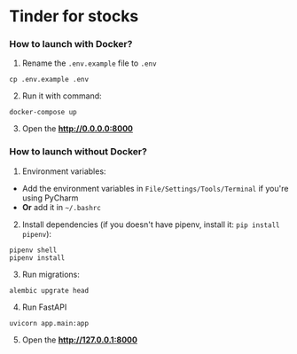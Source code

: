 # Tinder for stocks

### How to launch with Docker?
1. Rename the ```.env.example``` file to ```.env```
```
cp .env.example .env
```
2. Run it with command:
```
docker-compose up
```
3. Open the **http://0.0.0.0:8000**

### How to launch without Docker?
1. Environment variables:
* Add the environment variables in ```File/Settings/Tools/Terminal``` if you're using PyCharm
* **Or** add it in ```~/.bashrc```

2. Install dependencies (if you doesn't have pipenv, install it: ```pip install pipenv```):
```
pipenv shell
pipenv install 
```

3. Run migrations:
```
alembic upgrate head
```

4. Run FastAPI
```
uvicorn app.main:app
```
5. Open the **http://127.0.0.1:8000**